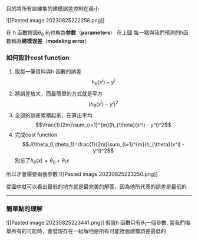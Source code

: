 目的將所有訓練集的建模誤差控制在最小

![[Pasted image 20230825222258.png]]

在 h 函數裡面$\theta_0 \ \theta_1$也稱為**参数**（**parameters**）
在上圖 每一點與我們預測的h函數稱為**建模误差**（**modeling error**）

### 如何設計cost function
1. 取每一筆資料與h 函數的誤差$$h_{\theta}(x^i) - y^i$$
2. 將誤差放大，而最簡單的方式就是平方$$(h_{\theta}(x^i) - y^i)^2$$
3. 全部的誤差累積起來，在算出平均$$\frac{1}{2m}\sum_{i=1}^{m}(h_{\theta}(x^i) - y^i)^2$$
4. 完成cost function $$J(\theta_0,\theta_1)=\frac{1}{2m}\sum_{i=1}^{m}(h_{\theta}(x^i) - y^i)^2$$
別忘了$h_{\theta}(x)=\theta_{0}+\theta_{1}x$

所以才會需要兩個參數
![[Pasted image 20230825223250.png]]

從圖中就可以看出最低的地方就是最完美的解答，因為他所代表的誤差是最低的

---
### 簡單點的理解
![[Pasted image 20230825223441.png]]
假設h 函數只有$\theta_1$一個參數, 當我們梅舉所有的可能時，會發現存在一組解他是所有可能裡面建模誤差最低的